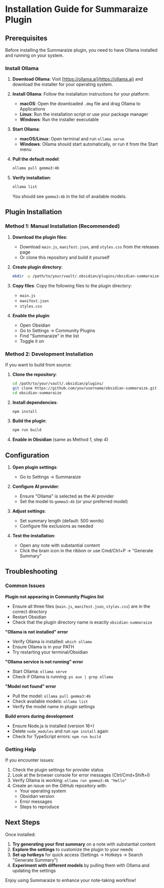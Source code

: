 # Installation Guide for Summaraize Plugin

## Prerequisites

Before installing the Summaraize plugin, you need to have Ollama installed and running on your system.

### Install Ollama

1. **Download Ollama**: Visit [https://ollama.ai](https://ollama.ai) and download the installer for your operating system.

2. **Install Ollama**: Follow the installation instructions for your platform:
   - **macOS**: Open the downloaded `.dmg` file and drag Ollama to Applications
   - **Linux**: Run the installation script or use your package manager
   - **Windows**: Run the installer executable

3. **Start Ollama**: 
   - **macOS/Linux**: Open terminal and run `ollama serve`
   - **Windows**: Ollama should start automatically, or run it from the Start menu

4. **Pull the default model**:
   ```bash
   ollama pull gemma3:4b
   ```

5. **Verify installation**:
   ```bash
   ollama list
   ```
   You should see `gemma3:4b` in the list of available models.

## Plugin Installation

### Method 1: Manual Installation (Recommended)

1. **Download the plugin files**:
   - Download `main.js`, `manifest.json`, and `styles.css` from the releases page
   - Or clone this repository and build it yourself

2. **Create plugin directory**:
   ```bash
   mkdir -p /path/to/your/vault/.obsidian/plugins/obsidian-summaraize
   ```

3. **Copy files**:
   Copy the following files to the plugin directory:
   - `main.js`
   - `manifest.json` 
   - `styles.css`

4. **Enable the plugin**:
   - Open Obsidian
   - Go to Settings → Community Plugins
   - Find "Summaraize" in the list
   - Toggle it on

### Method 2: Development Installation

If you want to build from source:

1. **Clone the repository**:
   ```bash
   cd /path/to/your/vault/.obsidian/plugins/
   git clone https://github.com/yourusername/obsidian-summaraize.git
   cd obsidian-summaraize
   ```

2. **Install dependencies**:
   ```bash
   npm install
   ```

3. **Build the plugin**:
   ```bash
   npm run build
   ```

4. **Enable in Obsidian** (same as Method 1, step 4)

## Configuration

1. **Open plugin settings**:
   - Go to Settings → Summaraize

2. **Configure AI provider**:
   - Ensure "Ollama" is selected as the AI provider
   - Set the model to `gemma3:4b` (or your preferred model)

3. **Adjust settings**:
   - Set summary length (default: 500 words)
   - Configure file exclusions as needed

4. **Test the installation**:
   - Open any note with substantial content
   - Click the brain icon in the ribbon or use Cmd/Ctrl+P → "Generate Summary"

## Troubleshooting

### Common Issues

**Plugin not appearing in Community Plugins list**
- Ensure all three files (`main.js`, `manifest.json`, `styles.css`) are in the correct directory
- Restart Obsidian
- Check that the plugin directory name is exactly `obsidian-summaraize`

**"Ollama is not installed" error**
- Verify Ollama is installed: `which ollama`
- Ensure Ollama is in your PATH
- Try restarting your terminal/Obsidian

**"Ollama service is not running" error**
- Start Ollama: `ollama serve`
- Check if Ollama is running: `ps aux | grep ollama`

**"Model not found" error**
- Pull the model: `ollama pull gemma3:4b`
- Check available models: `ollama list`
- Verify the model name in plugin settings

**Build errors during development**
- Ensure Node.js is installed (version 16+)
- Delete `node_modules` and run `npm install` again
- Check for TypeScript errors: `npm run build`

### Getting Help

If you encounter issues:

1. Check the plugin settings for provider status
2. Look at the browser console for error messages (Ctrl/Cmd+Shift+I)
3. Verify Ollama is working: `ollama run gemma3:4b "Hello"`
4. Create an issue on the GitHub repository with:
   - Your operating system
   - Obsidian version
   - Error messages
   - Steps to reproduce

## Next Steps

Once installed:

1. **Try generating your first summary** on a note with substantial content
2. **Explore the settings** to customize the plugin to your needs
3. **Set up hotkeys** for quick access (Settings → Hotkeys → Search "Generate Summary")
4. **Experiment with different models** by pulling them with Ollama and updating the settings

Enjoy using Summaraize to enhance your note-taking workflow!
